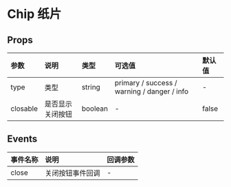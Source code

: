 # Chip 纸片 <sup class="pro-badge" />

## Props

| 参数     | 说明             | 类型    | 可选值                                      | 默认值 |
| :------- | :--------------- | :------ | :------------------------------------------ | :----- |
| type     | 类型             | string  | primary / success / warning / danger / info | -      |
| closable | 是否显示关闭按钮 | boolean | -                                           | false  |

## Events

| 事件名称 | 说明             | 回调参数 |
| :------- | :--------------- | :------- |
| close    | 关闭按钮事件回调 | -        |